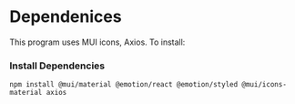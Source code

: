 # Dependenices

This program uses MUI icons, Axios. To install: 

### Install Dependencies
`npm install @mui/material @emotion/react @emotion/styled @mui/icons-material axios`
